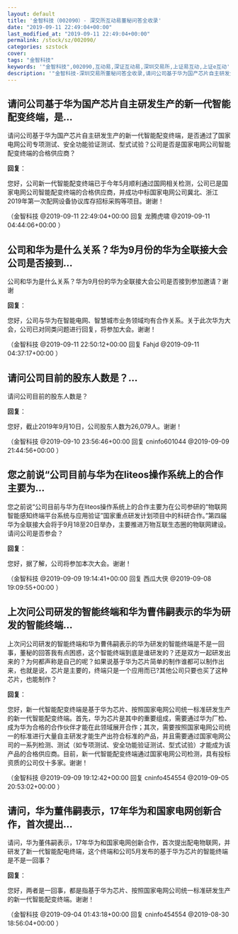 ```yaml
---
layout: default
title: '金智科技（002090）- 深交所互动易董秘问答全收录'
date: "2019-09-11 22:49:04+00:00"
last_modified_at: "2019-09-11 22:49:04+00:00"
permalink: /stock/sz/002090/
categories: szstock
cover: 
tags: "金智科技"
keywords: '"金智科技",002090,互动易,深证互动易,深圳交易所,上证易互动,上证e互动'
description: '"金智科技-深圳交易所董秘问答全收录,请问公司基于华为国产芯片自主研发生产的新一代智能配变终端，是否通过了国家电网公司专项测试、安全功能验证测试、型式试验？公司是否是国家电网公司智能配变终端的合格供应商？"'
---
```


## 请问公司基于华为国产芯片自主研发生产的新一代智能配变终端，是...

请问公司基于华为国产芯片自主研发生产的新一代智能配变终端，是否通过了国家电网公司专项测试、安全功能验证测试、型式试验？公司是否是国家电网公司智能配变终端的合格供应商？

**回复**：

您好，公司新一代智能配变终端已于今年5月顺利通过国网相关检测，公司已是国家电网公司智能配变终端的合格供应商，并成功中标国家电网公司冀北、浙江2019年第一次配网设备协议库存招标采购等项目。谢谢！ 

（金智科技  @2019-09-11 22:49:04+00:00 回复 龙腾虎啸  @2019-09-11 04:44:06+00:00 ）

## 公司和华为是什么关系？华为9月份的华为全联接大会公司是否接到...

公司和华为是什么关系？华为9月份的华为全联接大会公司是否接到参加邀请？谢谢

**回复**：

您好，公司与华为在智能电网、智慧城市业务领域均有合作关系。关于此次华为大会，公司已对同类问题进行回复，将参加大会。谢谢！ 

（金智科技  @2019-09-11 22:50:12+00:00 回复 Fahjd  @2019-09-11 04:37:17+00:00 ）

## 请问公司目前的股东人数是？...

请问公司目前的股东人数是？

**回复**：

您好，截止2019年9月10日，公司股东人数为26,079人。谢谢！ 

（金智科技  @2019-09-10 23:56:46+00:00 回复 cninfo601044  @2019-09-09 21:44:56+00:00 ）

## 您之前说“公司目前与华为在liteos操作系统上的合作主要为...

您之前说“公司目前与华为在liteos操作系统上的合作主要为在公司参研的“物联网智能感知终端平台系统与应用验证”国家重点研发计划项目中的科研合作。”第四届华为全联接大会将于9月18至20日举办，主要推进万物互联生态圈的物联网建设。请问公司是否参会？

**回复**：

您好，据了解，公司将参加本次大会。谢谢！ 

（金智科技  @2019-09-09 19:14:41+00:00 回复 西瓜大侠  @2019-09-08 19:09:55+00:00 ）

## 上次问公司研发的智能终端和华为曹伟嗣表示的华为研发的智能终端...

上次问公司研发的智能终端和华为曹伟嗣表示的华为研发的智能终端是不是一回事，董秘的回答我有点困惑，这个智能终端到底是谁研发的？还是双方一起研发出来的？为何都声称是自己的呢？如果说基于华为芯片简单的制作谁都可以制作出来，也就是说，芯片是主要的，终端只是一个应用而已?其他公司只要也买了这种芯片，也能制作？

**回复**：

您好，新一代智能配变终端是基于华为芯片、按照国家电网公司统一标准研发生产的新一代智能配变终端。首先，华为芯片是其中的重要组成，需要通过华为厂检、成为华为合格的合作伙伴才能在此领域展开合作；其次，需要按照国家电网公司统一的标准进行大量自主研发才能生产出符合标准的产品，并且需要通过国家电网公司的一系列检测、测试（如专项测试、安全功能验证测试、型式试验）才能成为该产品的合格供应商。目前，新一代智能配变终端通过国家电网公司检测，具有投标资质的公司仅十多家。谢谢！ 

（金智科技  @2019-09-09 19:12:42+00:00 回复 cninfo454554  @2019-09-05 20:53:02+00:00 ）

## 请问，华为董伟嗣表示，17年华为和国家电网创新合作，首次提出...

请问，华为董伟嗣表示，17年华为和国家电网创新合作，首次提出配电物联网，并研发了新一代智能配电终端，这个终端和公司5月发布的基于华为芯片的智能终端是不是一回事？

**回复**：

您好，两者是一回事，都是指基于华为芯片、按照国家电网公司统一标准研发生产的新一代智能配变终端。谢谢！ 

（金智科技  @2019-09-04 01:43:18+00:00 回复 cninfo454554  @2019-08-30 18:56:04+00:00 ）

